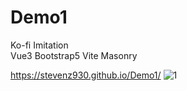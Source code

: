 # Demo1
Ko-fi Imitation  
Vue3 Bootstrap5 Vite Masonry

https://stevenz930.github.io/Demo1/
![1]("https://github.com/stevenz930/Demo1/blob/main/1.png")
